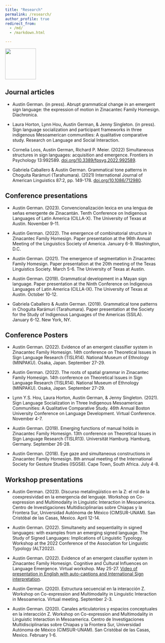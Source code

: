 ```yaml
---
title: "Research"
permalink: /research/
author_profile: true
redirect_from: 
  - /md/
  - /markdown.html

---
```

<img src="/images/Z_street.png" width = "100" height = "100">

## Journal articles
* Austin German. (in press). Abrupt grammatical change in an emergent sign language: the expression of motion in Zinacantec Family Homesign. Diachronica.

* Laura Horton, Lynn Hou, Austin German, & Jenny Singleton. (in press). Sign language socialization and participant frameworks in three indigenous Mesoamerican communities: A qualitative comparative study. Research on Language and Social Interaction.

* Cornelia Loos, Austin German, Richard P. Meier. (2022) Simultaneous structures in sign languages: acquisition and emergence. Frontiers in Psychology 13:992589. [doi.org/10.3389/fpsyg.2022.992589](http://dx.doi.org/10.3389/fpsyg.2022.992589).

* Gabriela Caballero & Austin German. Grammatical tone patterns in Choguita Rarámuri (Tarahumara). (2021) International Journal of American Linguistics 87:2, pp. 149-178. [doi.org/10.1086/712980](http://dx.doi.org/10.1086/712980).


## Conference presentations
* Austin German. (2023). Convencionalización lexica en una lengua de señas emergente de Zinacantán. Tenth Conference on Indigenous Languages of Latin America (CILLA-X). The University of Texas at Austin. November 9-11.

* Austin German. (2022). The emergence of combinatorial structure in Zinacantec Family Homesign. Paper presentation at the 96th Annual Meeting of the Linguistics Society of America. January 6-9. Washington, D.C.

* Austin German. (2021). The emergence of segmentation in Zinacantec Family Homesign. Paper presentation at the 20th meeting of the Texas Linguistics Society. March 5-6. The University of Texas at Austin.

* Austin German. (2019). Grammatical development in a Mayan sign language. Paper presentation at the Ninth Conference on Indigenous Languages of Latin America (CILLA-IX). The University of Texas at Austin. October 10-12.

* Gabriela Caballero & Austin German. (2019). Grammatical tone patterns in Choguita Rarámuri (Tarahumara). Paper presentation at the Society for the Study of Indigenous Languages of the 	Americas (SSILA). January 6-12. New York, NY.


## Conference Posters
* Austin German. (2022). Evidence of an emergent classifier system in Zinacantec Family Homesign. 14th conference on Theoretical Issues in Sign Language Research (TISLR14). National Museum of Ethnology (MINPAKU). Osaka, Japan. September 27-29.

* Austin German. (2022). The roots of spatial grammar in Zinacantec Family Homesign. 14th conference on Theoretical Issues in Sign Language Research (TISLR14). National Museum of Ethnology (MINPAKU). Osaka, Japan. September 27-29.

* Lynn Y.S. Hou, Laura Horton, Austin German, & Jenny Singleton. (2021). Sign Language Socialization in Three Indigenous Mesoamerican Communities: A Qualitative Comparative Study. 46th Annual Boston University Conference on Language Development. Virtual Conference. November 4-7.

* Austin German. (2019). Emerging functions of manual holds in Zinacantec Family Homesign. 13th conference on Theoretical Issues in Sign Language Research (TISLR13). Universität Hamburg. Hamburg, Germany. September 26-28.

* Austin German. (2018). Eye gaze and simultaneous constructions in Zinacantec Family Homesign. 8th annual meeting of the International Society for Gesture Studies (ISGS8). Cape Town, South Africa. July 4-8.

## Workshop presentations
* Austin German. (2023). Discurso metalingüístico en la Z: el rol de la coexpresividad en la emergencia del lenguaje. Workshop on Co-expression and Multimodality in Linguistic Interaction in Mesoamerica. Centro de Investigaciones Multidisciplinarias sobre Chiapas y la Frontera Sur, Universidad Autónoma de México (CIMSUR-UNAM). San Cristóbal de las Casas, Mexico. April 12-14.

* Austin German. (2022). Simultaneity and sequentiality in signed languages: with examples from an emerging signed language. The Study of Signed Languages: Implications of Linguistic Typology. Workshop at the 2022 Conference of the Association for Linguistic Typology (ALT2022).

* Austin German. (2022). Evidence of an emergent classifier system in Zinacantec Family Homesign. Cognitive and Cultural Influences on Language Emergence. Virtual workshop.  May 25-27. [Video of presentation in English with auto-captions and International Sign interpretation](https://youtu.be/urekHNrootE).

* Austin German. (2020). Estructura secuencial en la interacción Z. Workshop on Co-expression and Multimodality in Linguistic Interaction in Mesoamerica. Virtual meeting. September 2-3.

* Austin German. (2020). Canales articulatorios y espacios conceptuales en la interacción Z. Workshop on Co-expression and Multimodality in Linguistic Interaction in Mesoamerica. Centro de Investigaciones Multidisciplinarias sobre Chiapas y la Frontera Sur, Universidad Autónoma de México (CIMSUR-UNAM). San Cristóbal de las Casas, Mexico. February 1-6.


